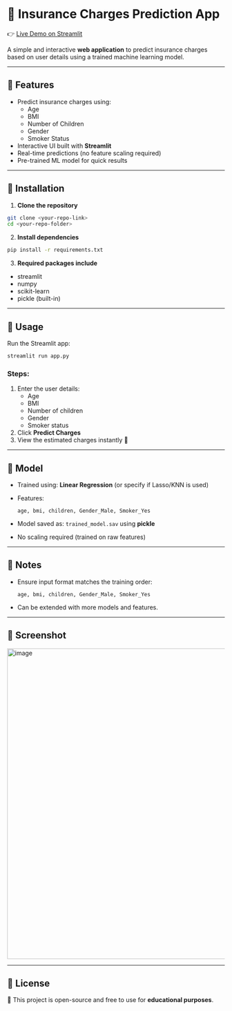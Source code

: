 # 🏥 Insurance Charges Prediction App

👉 [Live Demo on Streamlit](https://insurance-prediction-app--b5.streamlit.app/)

A simple and interactive **web application** to predict insurance
charges based on user details using a trained machine learning model.

------------------------------------------------------------------------

## 🔹 Features

-   Predict insurance charges using:
    -   Age
    -   BMI
    -   Number of Children
    -   Gender
    -   Smoker Status
-   Interactive UI built with **Streamlit**
-   Real-time predictions (no feature scaling required)
-   Pre-trained ML model for quick results

------------------------------------------------------------------------

## 🔹 Installation

1.  **Clone the repository**

``` bash
git clone <your-repo-link>
cd <your-repo-folder>
```

2.  **Install dependencies**

``` bash
pip install -r requirements.txt
```

3.  **Required packages include**

-   streamlit
-   numpy
-   scikit-learn
-   pickle (built-in)

------------------------------------------------------------------------

## 🔹 Usage

Run the Streamlit app:

``` bash
streamlit run app.py
```

### Steps:

1.  Enter the user details:
    -   Age
    -   BMI
    -   Number of children
    -   Gender
    -   Smoker status
2.  Click **Predict Charges**
3.  View the estimated charges instantly 🚀

------------------------------------------------------------------------

## 🔹 Model

-   Trained using: **Linear Regression** (or specify if Lasso/KNN is
    used)

-   Features:

        age, bmi, children, Gender_Male, Smoker_Yes

-   Model saved as: `trained_model.sav` using **pickle**

-   No scaling required (trained on raw features)

------------------------------------------------------------------------

## 🔹 Notes

-   Ensure input format matches the training order:

        age, bmi, children, Gender_Male, Smoker_Yes

-   Can be extended with more models and features.

------------------------------------------------------------------------

## 🔹 Screenshot 

<img width="999" height="720" alt="image" src="https://github.com/user-attachments/assets/66807500-7276-4c4c-81ba-4b4558f72dc2" />


------------------------------------------------------------------------

## 🔹 License

📜 This project is open-source and free to use for **educational
purposes**.
